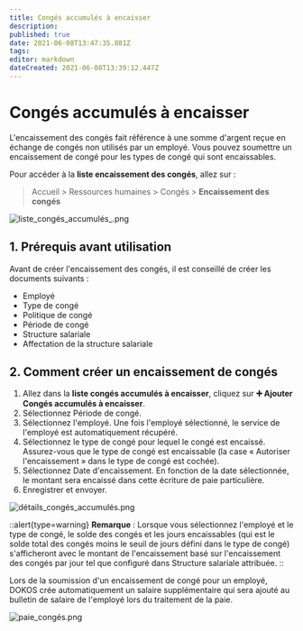 ```yaml
---
title: Congés accumulés à encaisser
description: 
published: true
date: 2021-06-08T13:47:35.881Z
tags: 
editor: markdown
dateCreated: 2021-06-08T13:39:12.447Z
---
```


# Congés accumulés à encaisser

L'encaissement des congés fait référence à une somme d'argent reçue en échange de congés non utilisés par un employé. Vous pouvez soumettre un encaissement de congé pour les types de congé qui sont encaissables.

Pour accéder à la **liste encaissement des congés**, allez sur :

> Accueil > Ressources humaines > Congés > **Encaissement des congés**

![liste_congés_accumulés_.png](/humains-ressources/leave-encashment/liste_congés_accumulés_.png)

## 1. Prérequis avant utilisation

Avant de créer l'encaissement des congés, il est conseillé de créer les documents suivants :

- Employé
- Type de congé
- Politique de congé
- Période de congé
- Structure salariale
- Affectation de la structure salariale

## 2. Comment créer un encaissement de congés

1. Allez dans la **liste congés accumulés à encaisser**, cliquez sur **:heavy_plus_sign: Ajouter Congés accumulés à encaisser**.
2. Sélectionnez Période de congé.
3. Sélectionnez l'employé. Une fois l'employé sélectionné, le service de l'employé est automatiquement récupéré.
4. Sélectionnez le type de congé pour lequel le congé est encaissé. Assurez-vous que le type de congé est encaissable (la case « Autoriser l'encaissement » dans le type de congé est cochée).
5. Sélectionnez Date d'encaissement. En fonction de la date sélectionnée, le montant sera encaissé dans cette écriture de paie particulière.
6. Enregistrer et envoyer.

![détails_congés_accumulés.png](/humains-ressources/leave-encashment/détails_congés_accumulés.png)

::alert{type=warning}
**Remarque** : Lorsque vous sélectionnez l'employé et le type de congé, le solde des congés et les jours encaissables (qui est le solde total des congés moins le seuil de jours défini dans le type de congé) s'afficheront avec le montant de l'encaissement basé sur l'encaissement des congés par jour tel que configuré dans Structure salariale attribuée.
::

Lors de la soumission d'un encaissement de congé pour un employé, DOKOS crée automatiquement un salaire supplémentaire qui sera ajouté au bulletin de salaire de l'employé lors du traitement de la paie.

![paie_congés.png](/humains-ressources/leave-encashment/paie_congés.png)

